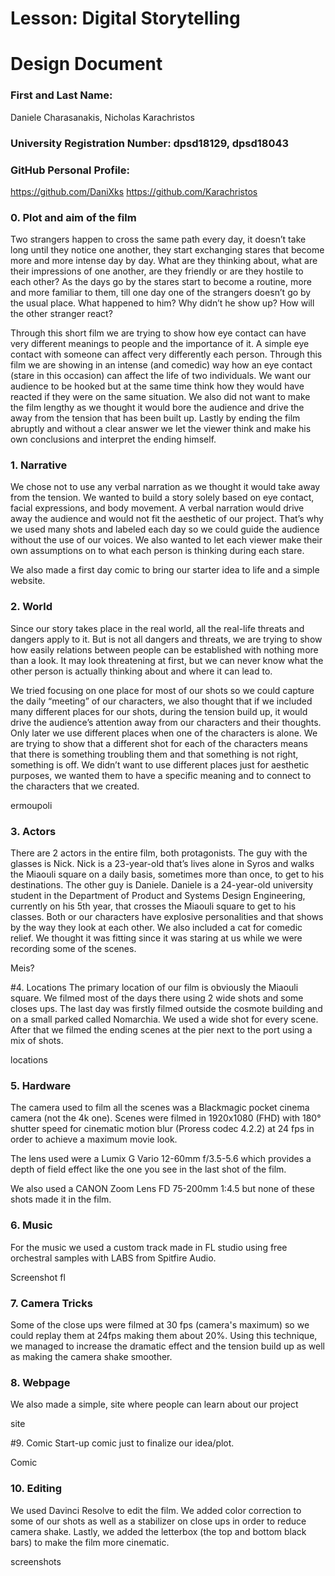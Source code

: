 # Lesson: Digital Storytelling
# Design Document

### First and Last Name: 
Daniele Charasanakis,
Nicholas Karachristos
### University Registration Number: dpsd18129, dpsd18043
### GitHub Personal Profile: 
https://github.com/DaniXks
https://github.com/Karachristos

### 0.	Plot and aim of the film
Two strangers happen to cross the same path every day, it doesn’t take long until they notice one another, they start exchanging stares that become more and more intense day by day. What are they thinking about, what are their impressions of one another, are they friendly or are they hostile to each other? As the days go by the stares start to become a routine, more and more familiar to them, till one day one of the strangers doesn’t go by the usual place. What happened to him? Why didn’t he show up? How will the other stranger react?

Through this short film we are trying to show how eye contact can have very different meanings to people and the importance of it. A simple eye contact with someone can affect very differently each person. Through this film we are showing in an intense (and comedic) way how an eye contact (stare in this occasion) can affect the life of two individuals. We want our audience to be hooked but at the same time think how they would have reacted if they were on the same situation. We also did not want to make the film lengthy as we thought it would bore the audience and drive the away from the tension that has been built up. Lastly by ending the film abruptly and without a clear answer we let the viewer think and make his own conclusions and interpret the ending himself.

### 1.	Narrative
We chose not to use any verbal narration as we thought it would take away from the tension. We wanted to build a story solely based on eye contact, facial expressions, and body movement. A verbal narration would drive away the audience and would not fit the aesthetic of our project. That’s why we used many shots and labeled each day so we could guide the audience without the use of our voices. We also wanted to let each viewer make their own assumptions on to what each person is thinking during each stare.

We also made a first day comic to bring our starter idea to life and a simple website.

### 2.	World
Since our story takes place in the real world, all the real-life threats and dangers apply to it. But is not all dangers and threats, we are trying to show how easily relations between people can be established with nothing more than a look. It may look threatening at first, but we can never know what the other person is actually thinking about and where it can lead to.

We tried focusing on one place for most of our shots so we could capture the daily “meeting” of our characters, we also thought that if we included many different places for our shots, during the tension build up, it would drive the audience’s attention away from our characters and their thoughts. Only later we use different places when one of the characters is alone. We are trying to show that a different shot for each of the characters means that there is something troubling them and that something is not right, something is off. We didn’t want to use different places just for aesthetic purposes, we wanted them to have a specific meaning and to connect to the characters that we created. 

ermoupoli

### 3.	Actors
There are 2 actors in the entire film, both protagonists. The guy with the glasses is Nick. Nick is a 23-year-old that’s lives alone in Syros and walks the Miaouli square on a daily basis, sometimes more than once, to get to his destinations. The other guy is Daniele. Daniele is a 24-year-old university student in the Department of Product and Systems Design Engineering, currently on his 5th year, that crosses the Miaouli square to get to his classes. Both or our characters have explosive personalities and that shows by the way they look at each other. We also included a cat for comedic relief. We thought it was fitting since it was staring at us while we were recording some of the scenes.

Meis?

#4.	Locations
The primary location of our film is obviously the Miaouli square. We filmed most of the days there using 2 wide shots and some closes ups. The last day was firstly filmed outside the cosmote building and on a small parked called Nomarchia. We used a wide shot for every scene. After that we filmed the ending scenes at the pier next to the port using a mix of shots. 

locations

### 5.	Hardware
The camera used to film all the scenes was a Blackmagic pocket cinema camera (not the 4k one). Scenes were filmed in 1920x1080 (FHD) with 180° shutter speed for cinematic motion blur (Proress codec 4.2.2) at 24 fps in order to achieve a maximum movie look. 

The lens used were a Lumix G Vario 12-60mm f/3.5-5.6 which provides a depth of field effect like the one you see in the last shot of the film.

We also used a CANON Zoom Lens FD 75-200mm 1:4.5 but none of these shots made it in the film.




### 6.	Music
For the music we used a custom track made in FL studio using free orchestral samples with LABS from Spitfire Audio.

Screenshot fl

### 7.	Camera Tricks
Some of the close ups were filmed at 30 fps (camera's maximum) so we could replay them at 24fps making them about 20%. Using this technique, we managed to increase the dramatic effect and the tension build up as well as making the camera shake smoother.

### 8.	Webpage
We also made a simple, site where people can learn about our project

site

#9.	Comic
Start-up comic just to finalize our idea/plot.

Comic



### 10.	Editing
We used Davinci Resolve to edit the film. We added color correction to some of our shots as well as a stabilizer on close ups in order to reduce camera shake. Lastly, we added the letterbox (the top and bottom black bars) to make the film more cinematic.

screenshots





